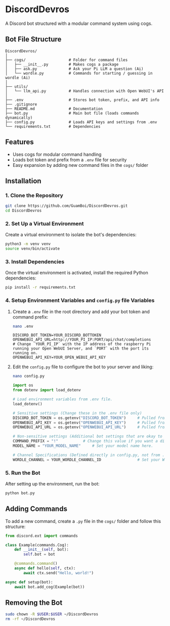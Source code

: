 
# DiscordDevros

A Discord bot structured with a modular command system using cogs.

## Bot File Structure
```
DiscordDevros/
│
├── cogs/                   # Folder for command files
│   ├── __init__.py         # Makes cogs a package
│   ├── ask.py              # Ask your Pi LLM a question (Ai)
│   └── wordle.py           # Commands for starting / guessing in wordle (Ai)
│
├── utils/
│   └── llm_api.py          # Handles connection with Open WebUI's API
│
├── .env                    # Stores bot token, prefix, and API info
├── .gitignore
├── README.md               # Documentation
├── bot.py                  # Main bot file (loads commands dynamically)
├── config.py               # Loads API keys and settings from .env
└── requirements.txt        # Dependencies
```

## Features
- Uses cogs for modular command handling
- Loads bot token and prefix from a `.env` file for security
- Easy expansion by adding new command files in the `cogs/` folder

## Installation

### 1. Clone the Repository
```sh
git clone https://github.com/GuamBoi/DiscordDevros.git
cd DiscordDevros
```

### 2. Set Up a Virtual Environment
Create a virtual environment to isolate the bot's dependencies:
```sh
python3 -m venv venv
source venv/bin/activate
```

### 3. Install Dependencies
Once the virtual environment is activated, install the required Python dependencies:
```sh
pip install -r requirements.txt
```

### 4. Setup Environment Variables and `config.py` file Variables
1. Create a `.env` file in the root directory and add your bot token and command prefix:
    ```bash
    nano .env
    ```

    ```
    DISCORD_BOT_TOKEN=YOUR_DISCORD_BOTTOKEN
    OPENWEBUI_API_URL=http://YOUR_PI_IP:PORT/api/chat/completions      # Change `YOUR_PI_IP` with the IP address of the raspberry Pi running your Open WebUI Server, and `PORT` with the port its running on.
    OPENWEBUI_API_KEY=YOUR_OPEN_WEBUI_API_KEY
    ```

2. Edit the `config.py` file to configure the bot to your server and liking:
    ```bash
    nano config.py
    ```

    ```python
    import os
    from dotenv import load_dotenv

    # Load environment variables from .env file.
    load_dotenv()

    # Sensitive settings (Change these in the .env file only)
    DISCORD_BOT_TOKEN = os.getenv("DISCORD_BOT_TOKEN")     # Pulled from your .env file
    OPENWEBUI_API_KEY = os.getenv("OPENWEBUI_API_KEY")     # Pulled from your .env file
    OPENWEBUI_API_URL = os.getenv("OPENWEBUI_API_URL")     # Pulled from your .env file

    # Non-sensitive settings (Additional bot settings that are okay to share)
    COMMAND_PREFIX = "!"           # Change this value if you want a different prefix.
    MODEL_NAME = "YOUR_MODEL_NAME"     # Set your model name here.

    # Channel Specifications (Defined directly in config.py, not from .env)
    WORDLE_CHANNEL = YOUR_WORDLE_CHANNEL_ID                # Set your Wordle Game Channel
    ```

### 5. Run the Bot
After setting up the environment, run the bot:
```sh
python bot.py
```

## Adding Commands
To add a new command, create a `.py` file in the `cogs/` folder and follow this structure:

```python
from discord.ext import commands

class Example(commands.Cog):
    def __init__(self, bot):
        self.bot = bot

    @commands.command()
    async def hello(self, ctx):
        await ctx.send("Hello, world!")

async def setup(bot):
    await bot.add_cog(Example(bot))
```

## Removing the Bot
```bash
sudo chown -R $USER:$USER ~/DiscordDevros
rm -rf ~/DiscordDevros
```
